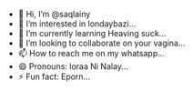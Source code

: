 - 👋 Hi, I’m @saqlainy
- 👀 I’m interested in londaybazi...
- 🌱 I’m currently learning Heaving suck...
- 💞️ I’m looking to collaborate on your vagina...
- 📫 How to reach me on my whatsapp...
- 😄 Pronouns: loraa Ni Nalay...
- ⚡ Fun fact: Eporn...

<!---
saqlainy/saqlainy is a ✨ special ✨ repository because its `README.md` (this file) appears on your GitHub profile.
You can click the Preview link to take a look at your changes.
--->
